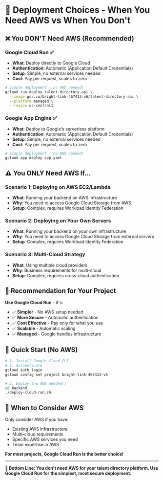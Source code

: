 # 🎯 Deployment Choices - When You Need AWS vs When You Don't

## ❌ **You DON'T Need AWS (Recommended)**

### **Google Cloud Run** ✅
- **What**: Deploy directly to Google Cloud
- **Authentication**: Automatic (Application Default Credentials)
- **Setup**: Simple, no external services needed
- **Cost**: Pay per request, scales to zero

```bash
# Simple deployment - no AWS needed!
gcloud run deploy talent-directory-api \
  --image gcr.io/bright-link-467413-v6/talent-directory-api \
  --platform managed \
  --region us-central1
```

### **Google App Engine** ✅
- **What**: Deploy to Google's serverless platform
- **Authentication**: Automatic (Application Default Credentials)
- **Setup**: Simple, no external services needed
- **Cost**: Pay per request, scales to zero

```bash
# Simple deployment - no AWS needed!
gcloud app deploy app.yaml
```

## ⚠️ **You ONLY Need AWS If...**

### **Scenario 1: Deploying on AWS EC2/Lambda**
- **What**: Running your backend on AWS infrastructure
- **Why**: You need to access Google Cloud Storage from AWS
- **Setup**: Complex, requires Workload Identity Federation

### **Scenario 2: Deploying on Your Own Servers**
- **What**: Running your backend on your own infrastructure
- **Why**: You need to access Google Cloud Storage from external servers
- **Setup**: Complex, requires Workload Identity Federation

### **Scenario 3: Multi-Cloud Strategy**
- **What**: Using multiple cloud providers
- **Why**: Business requirements for multi-cloud
- **Setup**: Complex, requires cross-cloud authentication

## 🎯 **Recommendation for Your Project**

**Use Google Cloud Run** - it's:
- ✅ **Simpler** - No AWS setup needed
- ✅ **More Secure** - Automatic authentication
- ✅ **Cost Effective** - Pay only for what you use
- ✅ **Scalable** - Automatic scaling
- ✅ **Managed** - Google handles infrastructure

## 🚀 **Quick Start (No AWS)**

```bash
# 1. Install Google Cloud CLI
# 2. Authenticate
gcloud auth login
gcloud config set project bright-link-467413-v6

# 3. Deploy (no AWS needed!)
cd backend
./deploy-cloud-run.sh
```

## 🤔 **When to Consider AWS**

Only consider AWS if you have:
- Existing AWS infrastructure
- Multi-cloud requirements
- Specific AWS services you need
- Team expertise in AWS

**For most projects, Google Cloud Run is the better choice!**

---

**🎉 Bottom Line: You don't need AWS for your talent directory platform. Use Google Cloud Run for the simplest, most secure deployment.** 